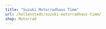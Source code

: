 ```yaml
---
title: "Suzuki Motorradhaus Timm"
url: /hollenstedt/suzuki-motorradhaus-timm/
shop: Motorrad
---
```


